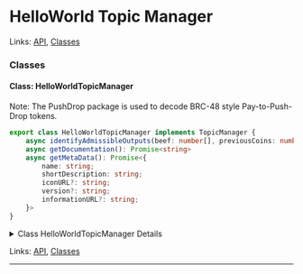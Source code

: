 # HelloWorld Topic Manager

Links: [API](#api), [Classes](#classes)

### Classes

#### Class: HelloWorldTopicManager

Note: The PushDrop package is used to decode BRC-48 style Pay-to-Push-Drop tokens.

```ts
export class HelloWorldTopicManager implements TopicManager {
    async identifyAdmissibleOutputs(beef: number[], previousCoins: number[]): Promise<AdmittanceInstructions> 
    async getDocumentation(): Promise<string> 
    async getMetaData(): Promise<{
        name: string;
        shortDescription: string;
        iconURL?: string;
        version?: string;
        informationURL?: string;
    }> 
}
```

<details>

<summary>Class HelloWorldTopicManager Details</summary>

##### Method getDocumentation

Get the documentation associated with this topic manager

```ts
async getDocumentation(): Promise<string> 
```

Returns

A promise that resolves to a string containing the documentation

##### Method getMetaData

Get metadata about the topic manager

```ts
async getMetaData(): Promise<{
    name: string;
    shortDescription: string;
    iconURL?: string;
    version?: string;
    informationURL?: string;
}> 
```

Returns

A promise that resolves to an object containing metadata

Throws

An error indicating the method is not implemented

##### Method identifyAdmissibleOutputs

Identify if the outputs are admissible depending on the particular protocol requirements

```ts
async identifyAdmissibleOutputs(beef: number[], previousCoins: number[]): Promise<AdmittanceInstructions> 
```

Returns

A promise that resolves with the admittance instructions

Argument Details

+ **beef**
  + The transaction data in BEEF format
+ **previousCoins**
  + The previous coins to consider

</details>

Links: [API](#api), [Classes](#classes)

---
